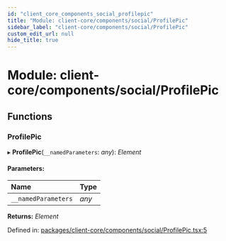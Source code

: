 ```yaml
---
id: "client_core_components_social_profilepic"
title: "Module: client-core/components/social/ProfilePic"
sidebar_label: "client-core/components/social/ProfilePic"
custom_edit_url: null
hide_title: true
---
```


# Module: client-core/components/social/ProfilePic

## Functions

### ProfilePic

▸ **ProfilePic**(`__namedParameters`: *any*): *Element*

#### Parameters:

Name | Type |
:------ | :------ |
`__namedParameters` | *any* |

**Returns:** *Element*

Defined in: [packages/client-core/components/social/ProfilePic.tsx:5](https://github.com/xr3ngine/xr3ngine/blob/5c3dcaef1/packages/client-core/components/social/ProfilePic.tsx#L5)
